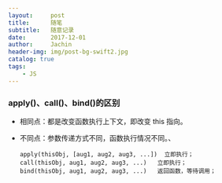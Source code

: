 ```yaml
---
layout:     post
title:      随笔
subtitle:   随意记录
date:       2017-12-01
author:     Jachin
header-img: img/post-bg-swift2.jpg
catalog: true
tags:
    - JS
---
```


### apply()、call()、bind()的区别



- 相同点：都是改变函数执行上下文，即改变 this 指向。
- 不同点：参数传递方式不同，函数执行情况不同。、

    ```
    apply(thisObj, [aug1, aug2, aug3, ...])  立即执行；
    call(thisObj, aug1, aug2, aug3, ...)   立即执行；
    bind(thisObj, aug1, aug2, aug3, ...)   返回函数，等待调用；
    ```